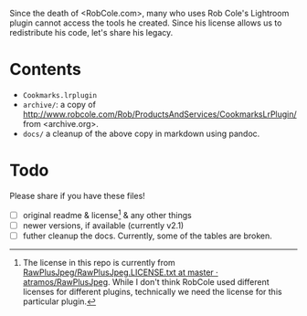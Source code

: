 Since the death of <RobCole.com>, many who uses Rob Cole's Lightroom plugin cannot access the tools he created. Since his license allows us to redistribute his code, let's share his legacy.

# Contents

- `Cookmarks.lrplugin`
- `archive/`: a copy of <http://www.robcole.com/Rob/ProductsAndServices/CookmarksLrPlugin/> from <archive.org>.
- `docs/` a cleanup of the above copy in markdown using pandoc.

# Todo

Please share if you have these files!

- [ ] original readme & license[^1] & any other things
- [ ] newer versions, if available (currently v2.1)
- [ ] futher cleanup the docs. Currently, some of the tables are broken.

[^1]: The license in this repo is currently from [RawPlusJpeg/RawPlusJpeg.LICENSE.txt at master · atramos/RawPlusJpeg](https://github.com/atramos/RawPlusJpeg/blob/master/RawPlusJpeg.LICENSE.txt). While I don't think RobCole used different licenses for different plugins, technically we need the license for this particular plugin.
